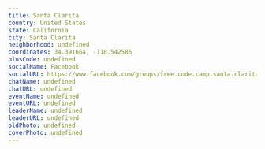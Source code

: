 ```yaml
---
title: Santa Clarita
country: United States
state: California
city: Santa Clarita
neighborhood: undefined
coordinates: 34.391664, -118.542586
plusCode: undefined
socialName: Facebook
socialURL: https://www.facebook.com/groups/free.code.camp.santa.clarita
chatName: undefined
chatURL: undefined
eventName: undefined
eventURL: undefined
leaderName: undefined
leaderURL: undefined
oldPhoto: undefined
coverPhoto: undefined
---
```

